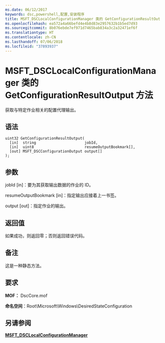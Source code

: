 ```yaml
---
ms.date: 06/12/2017
keywords: dsc,powershell,配置,安装程序
title: MSFT_DSCLocalConfigurationManager 类的 GetConfigurationResultOutput 方法
ms.openlocfilehash: ea572a4a66befd4e4b8d83e2957632b1b5ed7d93
ms.sourcegitcommit: 8b076ebde7ef971d7465bab834a3c2a32471ef6f
ms.translationtype: HT
ms.contentlocale: zh-CN
ms.lasthandoff: 07/06/2018
ms.locfileid: "37893937"
---
```

# <a name="getconfigurationresultoutput-method-of-the-msftdsclocalconfigurationmanager-class"></a>MSFT_DSCLocalConfigurationManager 类的 GetConfigurationResultOutput 方法

获取与特定作业相关的配置代理输出。

## <a name="syntax"></a>语法

```mof
uint32 GetConfigurationResultOutput(
  [in]  string                      jobId,
  [in]  uint8                       resumeOutputBookmark[],
  [out] MSFT_DSCConfigurationOutput output[]
);
```

## <a name="parameters"></a>参数

jobId \[in\]：要为其获取输出数据的作业的 ID。

resumeOutputBookmark \[in\]：指定输出应接着上一书签。

output \[out\]：指定作业的输出。

## <a name="return-value"></a>返回值

如果成功，则返回零；否则返回错误代码。

## <a name="remarks"></a>备注

这是一种静态方法。

## <a name="requirements"></a>要求

**MOF：** DscCore.mof

**命名空间**：Root\Microsoft\Windows\DesiredStateConfiguration

## <a name="see-also"></a>另请参阅

[**MSFT_DSCLocalConfigurationManager**](msft-dsclocalconfigurationmanager.md)